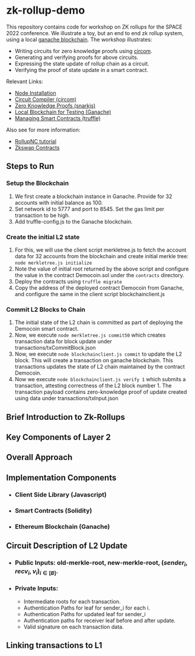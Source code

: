<script
  src="https://cdn.mathjax.org/mathjax/latest/MathJax.js?config=TeX-AMS-MML_HTMLorMML"
  type="text/javascript">
</script>

# zk-rollup-demo
This repository contains code for workshop on ZK rollups for the SPACE 2022 conference. We illustrate a toy, but an end to end
zk rollup system, using a local [ganache blockchain](https://trufflesuite.com/ganache/). The workshop illustrates:
- Writing circuits for zero knowledge proofs using [circom](https://github.com/iden3/circom).
- Generating and verifying proofs for above circuits.
- Expressing the state update of rollup chain as a circuit.
- Verifying the proof of state update in a smart contract.



Relevant Links:
- [Node Installation](https://npm.github.io/installation-setup-docs/installing/using-a-node-version-manager.html)
- [Circuit Compiler (circom)](https://github.com/iden3/circom)
- [Zero Knowledge Proofs (snarkjs)](https://github.com/iden3/snarkjs)
- [Local Blockchain for Testing (Ganache)](https://trufflesuite.com/ganache/)
- [Managing Smart Contracts (truffle)](https://trufflesuite.com/truffle/)


Also see for more information:
- [RollupNC tutorial](https://github.com/rollupnc/RollupNC_tutorial)
- [Zkswap Contracts](https://github.com/l2labs/zkswap-contracts)


## Steps to Run

### Setup the Blockchain
1. We first create a blockchain instance in Ganache. Provide for 32 accounts with initial balance as 100.
2. Set network id to 5777 and port to 8545. Set the gas limit per transaction to be high.
3. Add truffle-config.js to the Ganache blockchain.

### Create the initial L2 state
1. For this, we will use the client script merkletree.js to fetch the account data for 32 accounts from the blockchain 
and create initial merkle tree: `node merkletree.js initialize`
2. Note the value of initial root returned by the above script and configure the value in the contract Democoin.sol 
under the `contracts` directory. 
3. Deploy the contracts using `truffle migrate`
4. Copy the address of the deployed contract Democoin from Ganache, and configure the same in the client script
blockchainclient.js

### Commit L2 Blocks to Chain
1. The initial state of the L2 chain is committed as part of deploying the Democoin smart contract.
2. Now, we execute `node merkletree.js commit50` which creates transaction data for block update under 
transactions/txCommitBlock.json
3. Now, we execute `node blockchainclient.js commit` to update the L2 block. This will create a transaction on 
ganache blockchain. This transactions updates the state of L2 chain maintained by the contract Democoin.
4. Now we execute `node blockchainclient.js verify 1` which submits a transaction, attesting correctness of the 
L2 block number 1. The transaction payload contains zero-knowledge proof of update created using data under 
transactions/txInput.json

## Brief Introduction to Zk-Rollups

## Key Components of Layer 2

## Overall Approach

## Implementation Components
  - ### Client Side Library (Javascript)
  - ### Smart Contracts (Solidity)
  - ### Ethereum Blockchain (Ganache)

## Circuit Description of L2 Update
  - ### Public Inputs: old-merkle-root, new-merkle-root, $(sender_i, recv_i, v_i)_{i\in [B]}$.
  - ### Private Inputs: 
    - Intermediate roots for each transaction.
    - Authentication Paths for leaf for sender_i for each i.
    - Authentication Paths for updated leaf for sender_i
    - Authentication paths for receiver leaf before and after update.
    - Valid signature on each transaction data.
  

## Linking transactions to L1
